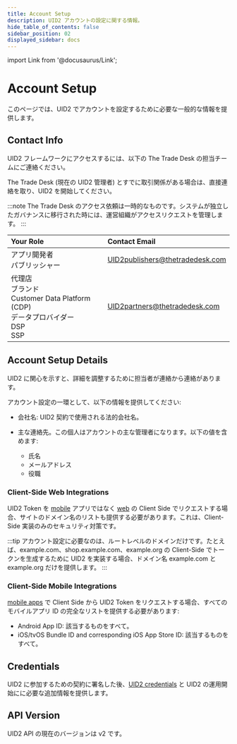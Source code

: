 ```yaml
---
title: Account Setup
description: UID2 アカウントの設定に関する情報。
hide_table_of_contents: false
sidebar_position: 02
displayed_sidebar: docs
---
```


import Link from '@docusaurus/Link';

# Account Setup

このページでは、UID2 でアカウントを設定するために必要な一般的な情報を提供します。

## Contact Info

UID2 フレームワークにアクセスするには、以下の The Trade Desk の担当チームにご連絡ください。

The Trade Desk (現在の UID2 管理者) とすでに取引関係がある場合は、直接連絡を取り、UID2 を開始してください。

:::note
The Trade Desk のアクセス依頼は一時的なものです。システムが独立したガバナンスに移行された時には、運営組織がアクセスリクエストを管理します。
:::

| Your Role | Contact Email |
| :--- | :--- |
| アプリ開発者<br/>パブリッシャー                                  | UID2publishers@thetradedesk.com |
| 代理店<br/>ブランド<br/>Customer Data Platform (CDP)<br/>データプロバイダー<br/>DSP<br/>SSP | UID2partners@thetradedesk.com   |

## Account Setup Details

UID2 に関心を示すと、詳細を調整するために担当者が連絡から連絡があります。

アカウント設定の一環として、以下の情報を提供してください:

* 会社名: UID2 契約で使用される法的会社名。

* 主な連絡先。この個人はアカウントの主な管理者になります。以下の値を含めます:
  * 氏名
  * メールアドレス
  * 役職

### Client-Side Web Integrations

UID2 Token を [mobile](../overviews/overview-publishers.md#mobile-integrations) アプリではなく [web](../overviews/overview-publishers.md#web-integrations) の Client Side でリクエストする場合、サイトのドメイン名のリストも提供する必要があります。これは、Client-Side 実装のみのセキュリティ対策です。

:::tip
アカウント設定に必要なのは、ルートレベルのドメインだけです。たとえば、example.com、shop.example.com、example.org の Client-Side でトークンを生成するために UID2 を実装する場合、ドメイン名 example.com と example.org だけを提供します。
:::

### Client-Side Mobile Integrations

[mobile apps](../overviews/overview-publishers.md#mobile-integrations) で Client Side から UID2 Token をリクエストする場合、すべてのモバイルアプリ ID の完全なリストを提供する必要があります:

- Android App ID: 該当するものをすべて。
- iOS/tvOS Bundle ID and corresponding iOS App Store ID: 該当するものをすべて。

## Credentials

UID2 に参加するための契約に署名した後、[UID2 credentials](gs-credentials.md) と UID2 の運用開始にに必要な追加情報を提供します。

## API Version

UID2 API の現在のバージョンは v2 です。
